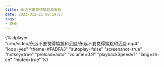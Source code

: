 ```yaml
---
title: 永远不要觉得尴尬和丢脸
date: 2023-012-21 08:19:57
tags:
- 成长
---
```


{%
    dplayer     
    "url=/video/永远不要觉得尴尬和丢脸/永远不要觉得尴尬和丢脸.mp4"
    "loop=yes"
    "theme=#FADFA3"
    "autoplay=false"
    "screenshot=true"
    "hotkey=true"
    "preload=auto"
    "volume=0.9"
    "playbackSpeed=1"
    "lang=zh-cn"
    "mutex=true"
%}
